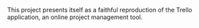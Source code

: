 This project presents itself as a faithful reproduction of the Trello application, an online project management tool.

